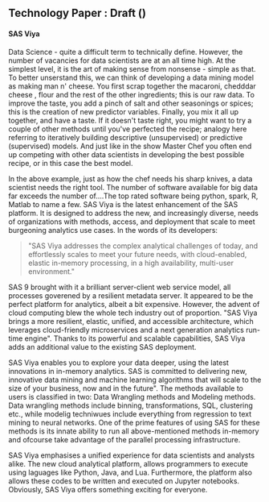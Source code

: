 ## Technology Paper : Draft ()

#### SAS Viya

Data Science - quite  a difficult term to technically define. However, the number of vacancies for data scientists are at an all time high. At the simplest level, it is the art of making sense from nonsense - simple as that. To better unserstand this, we can think of developing a data mining model as making man n' cheese. You first scrap together the  macaroni, chedddar cheese , flour and the rest of the other ingredients; this is our raw data. To improve the taste, you add a pinch of salt and other seasonings or spices; this is the creation of new predictor variables. Finally, you mix it all up together, and have  a taste. If it doesn't taste right, you might want to try a couple of other methods until you've perfected the recipe; analogy here referring to iteratively building descriptive (unsupervised) or predictive (supervised) models. And just like in the show Master Chef you often end up competing with other data scientists in developing the best possible recipe, or in this case the best model.


In the above example, just as how the chef needs his sharp knives, a data scientist needs the right tool. The number of software available for  big data far exceeds the number of....The top rated software being python, spark, R, Matlab to name a few. SAS Viya is the latest enhancement of the SAS platform. It is designed to address the new, and increasingly diverse, needs of organizations with methods, access, and deployment that scale to meet burgeoning analytics use cases. In the words of its developers:
>"SAS Viya addresses the complex analytical challenges of today, and effortlessly scales to meet your future needs, with cloud-enabled, elastic in-memory processing, in a high availability, multi-user environment."


SAS 9 brought with it a brilliant server-client web service model, all processes goverened by a resilient metadata server. It appeared to be the perfect platform for analytics, albeit a bit expensive. However, the advent of cloud computing blew the whole tech industry out of proportion. "SAS Viya brings a more resilient, elastic, unified, and accessible architecture, which leverages cloud-friendly microservices and a next generation analytics run-time engine". Thanks to its powerful and scalable capabilities, SAS Viya adds an additional value to the existing SAS deployment.


SAS Viya enables you to explore your data deeper, using the latest innovations in in-memory analytics. SAS is committed to delivering new, innovative data mining and machine learning algorithms that will scale to the size of your business, now and in the future". The methods available to users is classified in two: Data Wrangling methods and Modeling methods. Data wrangling methods include binning, transformations, SQL, clustering etc., while modelig techniwues include everything from regression to text mining to neural networks. One of the prime features of using SAS for these methods is its innate ability to run all above-mentioned methods in-memory and ofcourse take advantage of the parallel processing infrastructure.


SAS Viya emphasises a unified experience for data scientists and analysts alike. The new cloud analytical platform, allows programmers to execute using laguages like Python, Java, and Lua. Furthermore, the platform also allows these codes to be written and executed on Jupyter notebooks. Obviously, SAS Viya offers something exciting for everyone. 
